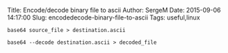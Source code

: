 Title: Encode/decode binary file to ascii
Author: SergeM
Date: 2015-09-06 14:17:00
Slug: encodedecode-binary-file-to-ascii
Tags: useful,linux

<div dir="ltr" style="text-align: left;" trbidi="on"><pre class="lang-bsh prettyprint prettyprinted"><code><span class="pln">base64 source_file > destination.ascii </span></code></pre><pre class="lang-bsh prettyprint prettyprinted"><code><span class="pln">base64 </span><span class="pun">--</span><span class="pln">decode </span></code><code><span class="pln">destination.ascii > decoded_file</span></code></pre></div>